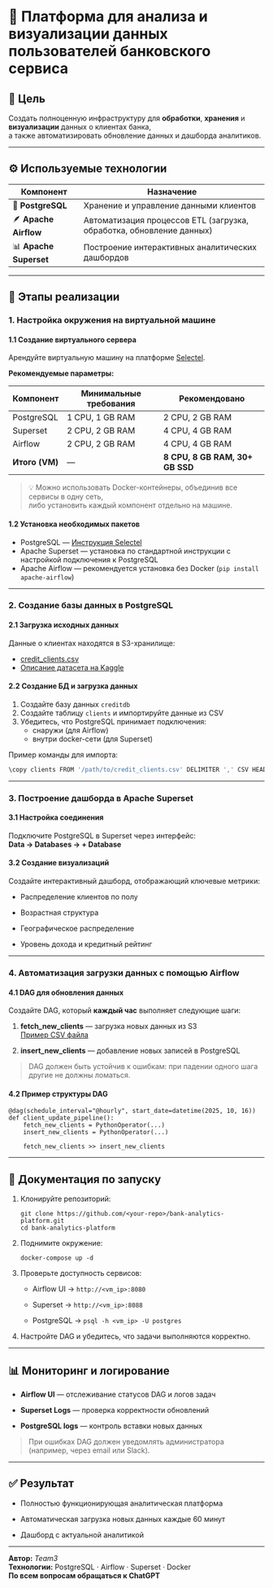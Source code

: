# 💼 Платформа для анализа и визуализации данных пользователей банковского сервиса
    
## 📌 Цель
Создать полноценную инфраструктуру для **обработки**, **хранения** и **визуализации** данных о клиентах банка,  
а также автоматизировать обновление данных и дашборда аналитиков.
    
---
    
## ⚙️ Используемые технологии
    
| Компонент | Назначение |
|------------|-------------|
| 🐘 **PostgreSQL** | Хранение и управление данными клиентов |
| 🪶 **Apache Airflow** | Автоматизация процессов ETL (загрузка, обработка, обновление данных) |
| 📊 **Apache Superset** | Построение интерактивных аналитических дашбордов |
    
---
    
## 🚀 Этапы реализации
    
### 1. Настройка окружения на виртуальной машине
    
#### 1.1 Создание виртуального сервера
Арендуйте виртуальную машину на платформе [Selectel](https://docs.selectel.ru/cloud/servers/create/create-server/).
    
**Рекомендуемые параметры:**
    
| Компонент | Минимальные требования | Рекомендовано |
|------------|------------------------|----------------|
| PostgreSQL | 1 CPU, 1 GB RAM | 2 CPU, 2 GB RAM |
| Superset | 2 CPU, 2 GB RAM | 4 CPU, 4 GB RAM |
| Airflow | 2 CPU, 2 GB RAM | 4 CPU, 4 GB RAM |
| **Итого (VM)** | — | **8 CPU, 8 GB RAM, 30+ GB SSD** |
    
> 💡 Можно использовать Docker-контейнеры, объединив все сервисы в одну сеть,  
> либо установить каждый компонент отдельно на машине.
    
#### 1.2 Установка необходимых пакетов
- PostgreSQL — [Инструкция Selectel](https://selectel.ru/blog/tutorials/how-to-install-and-use-postgresql-on-ubuntu-20-04/)
- Apache Superset — установка по стандартной инструкции с настройкой подключения к PostgreSQL
- Apache Airflow — рекомендуется установка без Docker (`pip install apache-airflow`)
    
---
    
### 2. Создание базы данных в PostgreSQL
    
#### 2.1 Загрузка исходных данных
Данные о клиентах находятся в S3-хранилище:
    
- [credit_clients.csv](https://9c579ca6-fee2-41d7-9396-601da1103a3b.selstorage.ru/credit_clients.csv)
- [Описание датасета на Kaggle](https://www.kaggle.com/datasets/shrutimechlearn/churn-modelling)
    
#### 2.2 Создание БД и загрузка данных
1. Создайте базу данных `creditdb`
2. Создайте таблицу `clients` и импортируйте данные из CSV  
3. Убедитесь, что PostgreSQL принимает подключения:
    - снаружи (для Airflow)
    - внутри docker-сети (для Superset)
    
Пример команды для импорта:
```bash
\copy clients FROM '/path/to/credit_clients.csv' DELIMITER ',' CSV HEADER;
```  

* * *

### 3\. Построение дашборда в Apache Superset

#### 3.1 Настройка соединения

Подключите PostgreSQL в Superset через интерфейс:  
**Data → Databases → + Database**

#### 3.2 Создание визуализаций

Создайте интерактивный дашборд, отображающий ключевые метрики:

*   Распределение клиентов по полу
    
*   Возрастная структура
    
*   Географическое распределение
    
*   Уровень дохода и кредитный рейтинг
    

* * *

### 4\. Автоматизация загрузки данных с помощью Airflow

#### 4.1 DAG для обновления данных

Создайте DAG, который **каждый час** выполняет следующие шаги:

1.  **fetch\_new\_clients** — загрузка новых данных из S3  
    [Пример CSV файла](https://d382a55f-addf-48fd-a6cb-09b4305b5cf9.selstorage.ru/new_clients.csv)
    
2.  **insert\_new\_clients** — добавление новых записей в PostgreSQL
    

> DAG должен быть устойчив к ошибкам: при падении одного шага другие не должны ломаться.

#### 4.2 Пример структуры DAG

    @dag(schedule_interval="@hourly", start_date=datetime(2025, 10, 16))
    def client_update_pipeline():
        fetch_new_clients = PythonOperator(...)
        insert_new_clients = PythonOperator(...)
    
        fetch_new_clients >> insert_new_clients 
    
* * *

📒 Документация по запуску
--------------------------

1.  Клонируйте репозиторий:
    
        git clone https://github.com/<your-repo>/bank-analytics-platform.git
        cd bank-analytics-platform
        
    
2.  Поднимите окружение:
    
        docker-compose up -d
        
    
3.  Проверьте доступность сервисов:
    
    *   Airflow UI → `http://<vm_ip>:8080`
        
    *   Superset → `http://<vm_ip>:8088`
        
    *   PostgreSQL → `psql -h <vm_ip> -U postgres`
        
4.  Настройте DAG и убедитесь, что задачи выполняются корректно.
    

* * *

📊 Мониторинг и логирование
---------------------------

*   **Airflow UI** — отслеживание статусов DAG и логов задач
    
*   **Superset Logs** — проверка корректности обновлений
    
*   **PostgreSQL logs** — контроль вставки новых данных
    

> При ошибках DAG должен уведомлять администратора (например, через email или Slack).

* * *

✅ Результат
-----------

*   Полностью функционирующая аналитическая платформа
    
*   Автоматическая загрузка новых данных каждые 60 минут
    
*   Дашборд с актуальной аналитикой
    
    

* * *

**Автор:** *Team3*  
**Технологии:** PostgreSQL · Airflow · Superset · Docker  
**По всем вопросам обращаться к ChatGPT**
    
